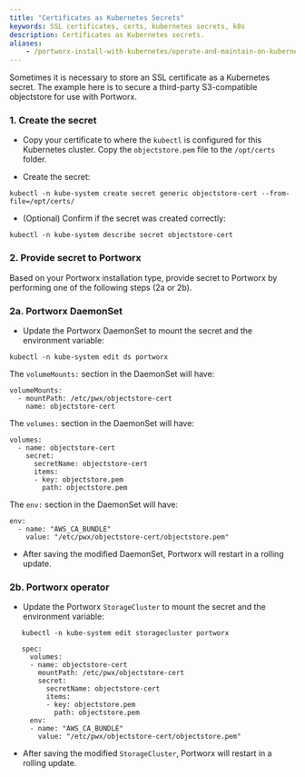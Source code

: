 ```yaml
---
title: "Certificates as Kubernetes Secrets"
keywords: SSL certificates, certs, kubernetes secrets, k8s
description: Certificates as Kubernetes secrets.
aliases:
    - /portworx-install-with-kubernetes/operate-and-maintain-on-kubernetes/other-operations/certs/
---
```

Sometimes it is necessary to store an SSL certificate as a Kubernetes secret. The example here is to secure a third-party S3-compatible objectstore for use with Portworx.

### 1. Create the secret

* Copy your certificate to where the `kubectl` is configured for this Kubernetes cluster. Copy the `objectstore.pem` file to the `/opt/certs` folder.

* Create the secret:

```text
kubectl -n kube-system create secret generic objectstore-cert --from-file=/opt/certs/
```

* (Optional) Confirm if the secret was created correctly:

```text
kubectl -n kube-system describe secret objectstore-cert
```

### 2. Provide secret to Portworx

Based on your Portworx installation type, provide secret to Portworx by performing one of the following steps (2a or 2b). 

### 2a. Portworx DaemonSet

* Update the Portworx DaemonSet to mount the secret and the environment variable:

```text
kubectl -n kube-system edit ds portworx
```

The `volumeMounts:` section in the DaemonSet will have:

```text
volumeMounts:
  - mountPath: /etc/pwx/objectstore-cert
    name: objectstore-cert
```

The `volumes:` section in the DaemonSet will have:

```text
volumes:
  - name: objectstore-cert
    secret:
      secretName: objectstore-cert
      items:
      - key: objectstore.pem
        path: objectstore.pem
```

The `env:` section in the DaemonSet will have:

```text
env:
  - name: "AWS_CA_BUNDLE"
    value: "/etc/pwx/objectstore-cert/objectstore.pem"
```

*  After saving the modified DaemonSet, Portworx will restart in a rolling update.

### 2b. Portworx operator

 * Update the Portworx `StorageCluster` to mount the secret and the environment variable:

```text
   kubectl -n kube-system edit storagecluster portworx
```

```text
   spec:
     volumes:
     - name: objectstore-cert
       mountPath: /etc/pwx/objectstore-cert
       secret:
         secretName: objectstore-cert
         items:
         - key: objectstore.pem
           path: objectstore.pem
     env:
     - name: "AWS_CA_BUNDLE"
       value: "/etc/pwx/objectstore-cert/objectstore.pem"
```

* After saving the modified `StorageCluster`, Portworx will restart in a rolling update. 
